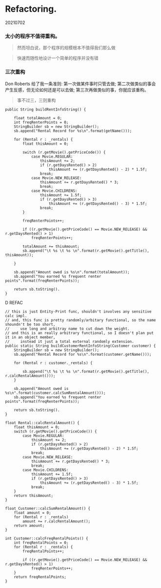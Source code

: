 
# Refactoring. 
20210702


### 太小的程序不值得重构。
> 然而坦白说，那个程序的规模根本不值得我们那么做

> 快速而随性地设计一个简单的程序并没有错


### 三次重构

Don Roberts 给了我一条准则: 
第一次做某件事时只管去做; 
第二次做类似的事会产生反感，但无论如何还是可以去做; 
第三次再做类似的事，你就应该重构。  
> 事不过三，三则重构

    public String buildRentInfoString() {
    
        float totalAmount = 0;
        int freqRenterPoints = 0;
        StringBuilder sb = new StringBuilder();
        sb.append("Rental Record for %s\n".format(getName()));
        
        for (Rental r : _rentals) {
            float thisAmount = 0;
    
            switch (r.getMovie().getPriceCode()) {
                case Movie.REGULAR:
                    thisAmount += 2;
                    if (r.getDaysRented() > 2)
                        thisAmount += (r.getDaysRented() - 2) * 1.5f;
                    break;
                case Movie.NEW_RELEASE:
                    thisAmount += r.getDaysRented() * 3;
                    break;
                case Movie.CHILDRENS:
                    thisAmount += 1.5f;
                    if (r.getDaysRented() > 3)
                        thisAmount += (r.getDaysRented() - 3) * 1.5f;
                    break;
            }
    
            freqRenterPoints++;
            
            if ((r.getMovie().getPriceCode() == Movie.NEW_RELEASE) && r.getDaysRented() > 1)
                freqRenterPoints++;
    
            totalAmount += thisAmount;
            sb.append("\t %s \t %s \n".format(r.getMovie().getTitle(), thisAmount));
    
        }
    
        sb.append("Amount owed is %s\n".format(totalAmount));
        sb.append("You earned %s frequent renter points".format(freqRenterPoints));
    
        return sb.toString().
    }

D REFAC

    // this is just Entity-Print func, shouldn't involves any sensitive calc impl.
    // and, this func is pretty randomly/arbitary functional, so the name shoundn't be too short,
    //     use long and arbitray name to cut down the weight.
    // and this is an really arbitrary functional, so I doesn't plan put it in an object member, 
    //     instead it just a total external randomly extension.
    public static String buildCustomerRentInfoString(Customer customer) {
        StringBuilder sb = new StringBuilder();
        sb.append("Rental Record for %s\n".format(customer.getName()));
        
        for (Rental r : customer._rentals) {

            sb.append("\t %s \t %s \n".format(r.getMovie().getTitle(), r.calcRentalAmount()));
        }
    
        sb.append("Amount owed is %s\n".format(customer.calcSumRentalAmount()));
        sb.append("You earned %s frequent renter points".format(freqRenterPoints));
    
        return sb.toString().
    }

    float Rental::calcRentalAmount() {
        float thisAmount = 0;
        switch (r.getMovie().getPriceCode()) {
            case Movie.REGULAR:
                thisAmount += 2;
                if (r.getDaysRented() > 2)
                    thisAmount += (r.getDaysRented() - 2) * 1.5f;
                break;
            case Movie.NEW_RELEASE:
                thisAmount += r.getDaysRented() * 3;
                break;
            case Movie.CHILDRENS:
                thisAmount += 1.5f;
                if (r.getDaysRented() > 3)
                    thisAmount += (r.getDaysRented() - 3) * 1.5f;
                break;
        }
        return thisAmount;
    }

    float Customer::calcSumRentalAmount() {
        float amount = 0;
        for (Rental r : _rentals)
            amount += r.calcRentalAmount();
        return amount;
    }

    int Customer::calcFreqRentalPoints() {
        int freqRentalPoints = 0;
        for (Rental r : _rentals) {
            freqRentalPoints++;

            if ((r.getMovie().getPriceCode() == Movie.NEW_RELEASE) && r.getDaysRented() > 1)
                freqRenterPoints++;
        }
        return freqRentalPoints;
    }
    
